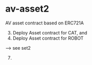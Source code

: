 # av-asset2
AV asset contract based on ERC721A

3) Deploy Asset contract for CAT, and
4) Deploy Asset contract for ROBOT

--> see set2

7)
